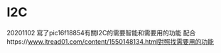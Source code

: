 # I2C
20201102
寫了pic16f18854有關I2C的需要智能和需要用的功能
配合https://www.itread01.com/content/1550148134.html對照找需要用的功能
